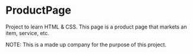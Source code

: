 # ProductPage

Project to learn HTML & CSS. This page is a product page that markets an item, service, etc.

NOTE: This is a made up company for the purpose of this project.
